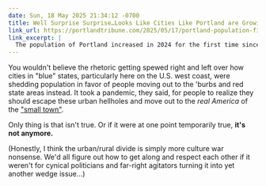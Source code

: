 ```yaml
---
date: Sun, 18 May 2025 21:34:12 -0700
title: Well Surprise Surprise…Looks Like Cities Like Portland are Growing After All
link_url: https://portlandtribune.com/2025/05/17/portland-population-finally-grows-after-pandemic/
link_excerpt: |
  The population of Portland increased in 2024 for the first time since COVID-19 shut down the economy, according to the U.S. Census Bureau. The increase is included in the Vintage 2024 Estimates for American cities and towns that was released on Thursday, May 15. The population increase follows growth in downtown foot traffic over the past few years reported by Downtown Portland Clean & Safe, the downtown service district that tracks downtown visits.
---
```


You wouldn't believe the rhetoric getting spewed right and left over how cities in "blue" states, particularly here on the U.S. west coast, were shedding population in favor of people moving out to the 'burbs and red state areas instead. It took a pandemic, they said, for people to realize they should escape these urban hellholes and move out to the _real America_ of the ["small town"](https://genius.com/Jason-aldean-try-that-in-a-small-town-lyrics).

Only thing is that isn't true. Or if it were at one point temporarily true, **it's not anymore.**

(Honestly, I think the urban/rural divide is simply more culture war nonsense. We'd all figure out how to get along and respect each other if it weren't for cynical politicians and far-right agitators turning it into yet another wedge issue…)
